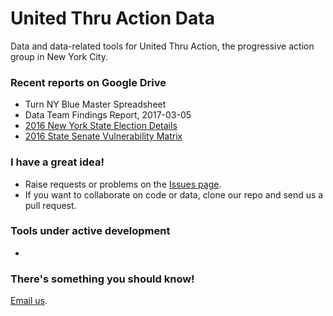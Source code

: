 # United Thru Action Data
Data and data-related tools for United Thru Action, the progressive action group in New York City.

### Recent reports on Google Drive
* Turn NY Blue Master Spreadsheet
* Data Team Findings Report, 2017-03-05
* [2016 New York State Election Details](https://docs.google.com/spreadsheets/d/1Xf_I_BBDf49BXf8-YPdEZ0D2kCjMPpd37YaDHmQO9gA/edit?usp=sharing)
* [2016 State Senate Vulnerability Matrix](https://docs.google.com/spreadsheets/d/1tWTfij333v-dAiKSJz7WIZD9ABmG_YyGmJx92ImJbac/edit?usp=sharing)

### I have a great idea!

* Raise requests or problems on the [Issues page](https://github.com/UnitedThruAction/Data/issues).
* If you want to collaborate on code or data, clone our repo and send us a pull request.

### Tools under active development
* 

### There's something you should know!

[Email us](mailto:united.thru.action.data@gmail.com).
